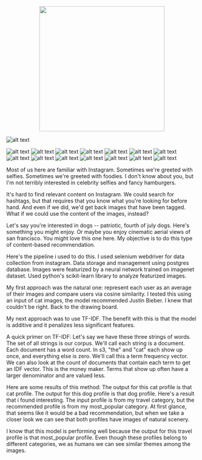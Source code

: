 <div align="center" >
  <img width="330"  src="/slides/Slide01.jpg">
</div>

![alt text](/slides/Slide01.jpg "Slide01")

![alt text][Slide04]
![alt text][Slide06]
![alt text][Slide07]
![alt text][Slide08]
![alt text][Slide09]
![alt text][Slide10]
![alt text][Slide11]
![alt text][Slide12]
![alt text][Slide14]
![alt text][Slide15]
![alt text][Slide16]
![alt text][Slide17]
![alt text][Slide18]
![alt text][Slide19]

[Slide04]: ./slides/Slide04.jpg "Slide04"
[Slide06]: ./slides/Slide06.jpg "Slide06"
[Slide07]: ./slides/Slide07.jpg "Slide07"
[Slide08]: ./slides/Slide08.jpg "Slide08"
[Slide09]: ./slides/Slide09.jpg "Slide09"
[Slide10]: ./slides/Slide10.jpg "Slide10"
[Slide11]: ./slides/Slide11.jpg "Slide11"
[Slide12]: ./slides/Slide12.jpg "Slide12"
[Slide14]: ./slides/Slide14.jpg "Slide14"
[Slide15]: ./slides/Slide15.jpg "Slide15"
[Slide16]: ./slides/Slide16.jpg "Slide16"
[Slide17]: ./slides/Slide17.jpg "Slide17"
[Slide18]: ./slides/Slide18.jpg "Slide18"
[Slide19]: ./slides/Slide19.jpg "Slide19"
Most of us here are familiar with Instagram. Sometimes we're greeted with selfies. Sometimes we're greeted with foodies. I don't know about you, but I'm not terribly interested in celebrity selfies and fancy hamburgers.


It's hard to find relevant content on Instagram. We could search for hashtags, but that requires that you know what you're looking for before hand. And even if we did, we'd get back images that have been tagged. What if we could use the content of the images, instead?


Let's say you're interested in dogs -- patriotic, fourth of july dogs. Here's something you might enjoy.
Or maybe you enjoy cinematic aerial views of san francisco. You might love this one here.
My objective is to do this type of content-based recommendation.


Here's the pipeline i used to do this.
I used selenium webdriver for data collection from instagram.
Data storage and management using postgres database.
Images were featurized by a neural network trained on imagenet dataset.
Used python's scikit-learn library to analyze featurized images.


My first approach was the natural one: represent each user as an average of their images and compare users via cosine similarity. I tested this using an input of cat images, the model recommended Justin Bieber.
I knew that couldn't be right. Back to the drawing board.


My next approach was to use TF-IDF.
The benefit with this is that the model is additive and it penalizes less significant features.


A quick primer on TF-IDF:
Let's say we have these three strings of words.
The set of all strings is our corpus.
We'll call each string is a document.
Each document has a word count. In s3, "the" and "cat" each show up once, and everything else is zero. We'll call this a term frequency vector.
We can also look at the count of documents that contain each term to get an IDF vector. This is the money maker. Terms that show up often have a larger denominator and are valued less.


Here are some results of this method:
The output for this cat profile is that cat profile.
The output for this dog profile is that dog profile.
Here's a result that i found interesting. The input profile is from my travel category, but the recommended profile is from my most_popular category. At first glance, that seems like it would be a bad recommendation, but when we take a closer look we can see that both profiles have images of natural scenery.

I know that this model is performing well because the output for this travel profile is that most_popular profile. Even though these profiles belong to different categories, we as humans we can see similar themes among the images.

[slide01]: (https://github.com/theod07/recommend-a-graham/blob/master/slides/Slide01.jpg) "Slide01"
